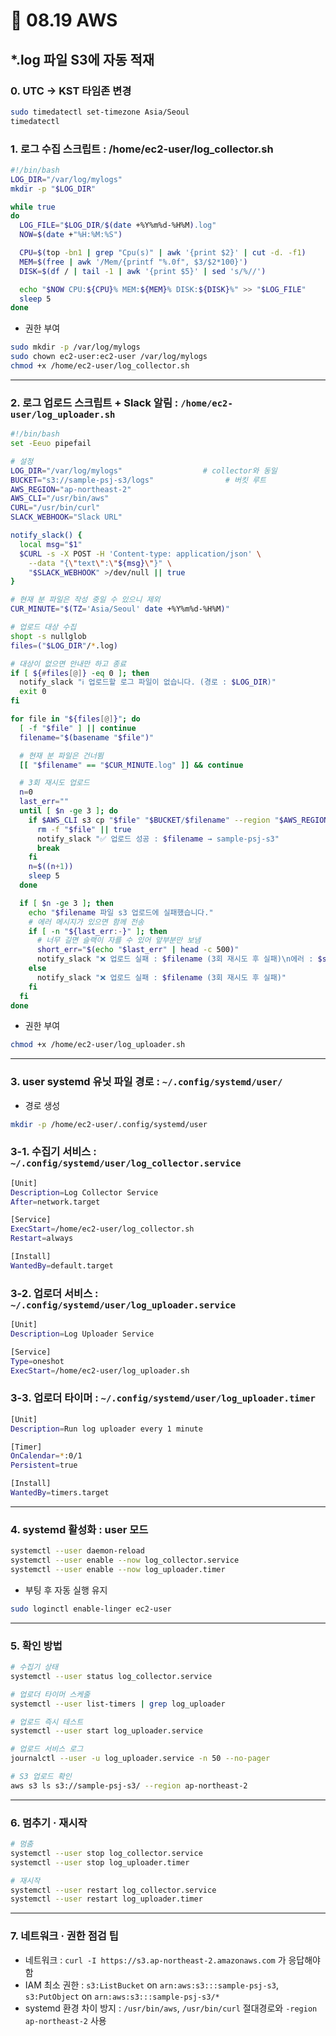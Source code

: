# 📗 08.19 AWS
## *.log 파일 S3에 자동 적재
### 0. UTC -> KST 타임존 변경
```bash
sudo timedatectl set-timezone Asia/Seoul
timedatectl
```
### 1. 로그 수집 스크립트 : /home/ec2-user/log_collector.sh
```bash
#!/bin/bash
LOG_DIR="/var/log/mylogs"
mkdir -p "$LOG_DIR"

while true
do
  LOG_FILE="$LOG_DIR/$(date +%Y%m%d-%H%M).log"
  NOW=$(date +"%H:%M:%S")

  CPU=$(top -bn1 | grep "Cpu(s)" | awk '{print $2}' | cut -d. -f1)
  MEM=$(free | awk '/Mem/{printf "%.0f", $3/$2*100}')
  DISK=$(df / | tail -1 | awk '{print $5}' | sed 's/%//')

  echo "$NOW CPU:${CPU}% MEM:${MEM}% DISK:${DISK}%" >> "$LOG_FILE"
  sleep 5
done
```
- 권한 부여
```bash
sudo mkdir -p /var/log/mylogs
sudo chown ec2-user:ec2-user /var/log/mylogs
chmod +x /home/ec2-user/log_collector.sh
```
---
### 2. 로그 업로드 스크립트 + Slack 알림 : `/home/ec2-user/log_uploader.sh`
```bash
#!/bin/bash
set -Eeuo pipefail

# 설정
LOG_DIR="/var/log/mylogs"                  # collector와 동일
BUCKET="s3://sample-psj-s3/logs"                # 버킷 루트
AWS_REGION="ap-northeast-2"
AWS_CLI="/usr/bin/aws"
CURL="/usr/bin/curl"
SLACK_WEBHOOK="Slack URL"

notify_slack() {
  local msg="$1"
  $CURL -s -X POST -H 'Content-type: application/json' \
    --data "{\"text\":\"${msg}\"}" \
    "$SLACK_WEBHOOK" >/dev/null || true
}

# 현재 분 파일은 작성 중일 수 있으니 제외
CUR_MINUTE="$(TZ='Asia/Seoul' date +%Y%m%d-%H%M)"

# 업로드 대상 수집
shopt -s nullglob
files=("$LOG_DIR"/*.log)

# 대상이 없으면 안내만 하고 종료
if [ ${#files[@]} -eq 0 ]; then
  notify_slack "ℹ️ 업로드할 로그 파일이 없습니다. (경로 : $LOG_DIR)"
  exit 0
fi

for file in "${files[@]}"; do
  [ -f "$file" ] || continue
  filename="$(basename "$file")"

  # 현재 분 파일은 건너뜀
  [[ "$filename" == "$CUR_MINUTE.log" ]] && continue

  # 3회 재시도 업로드
  n=0
  last_err=""
  until [ $n -ge 3 ]; do
    if $AWS_CLI s3 cp "$file" "$BUCKET/$filename" --region "$AWS_REGION" --only-show-errors 2> >(last_err=$(cat); typeset -p last_err >/dev/null); then
      rm -f "$file" || true
      notify_slack "✅ 업로드 성공 : $filename → sample-psj-s3"
      break
    fi
    n=$((n+1))
    sleep 5
  done

  if [ $n -ge 3 ]; then
    echo "$filename 파일 s3 업로드에 실패했습니다."
    # 에러 메시지가 있으면 함께 전송
    if [ -n "${last_err:-}" ]; then
      # 너무 길면 슬랙이 자를 수 있어 앞부분만 보냄
      short_err="$(echo "$last_err" | head -c 500)"
      notify_slack "❌ 업로드 실패 : $filename (3회 재시도 후 실패)\n에러 : $short_err"
    else
      notify_slack "❌ 업로드 실패 : $filename (3회 재시도 후 실패)"
    fi
  fi
done
```
- 권한 부여
```bash
chmod +x /home/ec2-user/log_uploader.sh
```
---
### 3. user systemd 유닛 파일 경로 : `~/.config/systemd/user/`
- 경로 생성
```bash
mkdir -p /home/ec2-user/.config/systemd/user
```
### 3-1. 수집기 서비스 : `~/.config/systemd/user/log_collector.service`
```bash
[Unit]
Description=Log Collector Service
After=network.target

[Service]
ExecStart=/home/ec2-user/log_collector.sh
Restart=always

[Install]
WantedBy=default.target
```
### 3-2. 업로더 서비스 : `~/.config/systemd/user/log_uploader.service`
```bash
[Unit]
Description=Log Uploader Service

[Service]
Type=oneshot
ExecStart=/home/ec2-user/log_uploader.sh
```
### 3-3. 업로더 타이머 : `~/.config/systemd/user/log_uploader.timer`
```bash
[Unit]
Description=Run log uploader every 1 minute

[Timer]
OnCalendar=*:0/1
Persistent=true

[Install]
WantedBy=timers.target
```
---
### 4. systemd 활성화 : user 모드
```bash
systemctl --user daemon-reload
systemctl --user enable --now log_collector.service
systemctl --user enable --now log_uploader.timer
```
- 부팅 후 자동 실행 유지
```bash
sudo loginctl enable-linger ec2-user
```
---
### 5. 확인 방법
```bash
# 수집기 상태
systemctl --user status log_collector.service

# 업로더 타이머 스케줄
systemctl --user list-timers | grep log_uploader

# 업로드 즉시 테스트
systemctl --user start log_uploader.service

# 업로드 서비스 로그
journalctl --user -u log_uploader.service -n 50 --no-pager

# S3 업로드 확인
aws s3 ls s3://sample-psj-s3/ --region ap-northeast-2
```
---
### 6. 멈추기 · 재시작
```bash
# 멈춤
systemctl --user stop log_collector.service
systemctl --user stop log_uploader.timer

# 재시작
systemctl --user restart log_collector.service
systemctl --user restart log_uploader.timer
```
---
### 7. 네트워크 · 권한 점검 팁
- 네트워크 : `curl -I https://s3.ap-northeast-2.amazonaws.com` 가 응답해야 함
- IAM 최소 권한 : `s3:ListBucket` on `arn:aws:s3:::sample-psj-s3`, `s3:PutObject` on `arn:aws:s3:::sample-psj-s3/*`
- systemd 환경 차이 방지 : `/usr/bin/aws`, `/usr/bin/curl` 절대경로와 `-region ap-northeast-2` 사용